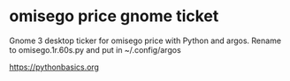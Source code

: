 # omisego price gnome ticket 

Gnome 3 desktop ticker for omisego price with Python and argos. Rename to omisego.1r.60s.py and put in ~/.config/argos

https://pythonbasics.org
